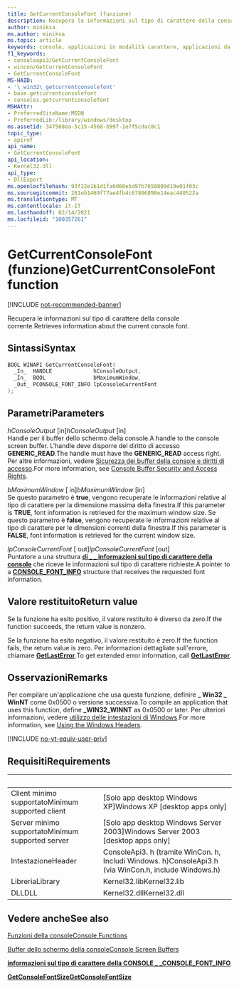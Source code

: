 ```yaml
---
title: GetCurrentConsoleFont (funzione)
description: Recupera le informazioni sul tipo di carattere della console corrente per un buffer dello schermo della console specificato.
author: miniksa
ms.author: miniksa
ms.topic: article
keywords: console, applicazioni in modalità carattere, applicazioni da riga di comando, applicazioni di terminale, api della console
f1_keywords:
- consoleapi3/GetCurrentConsoleFont
- wincon/GetCurrentConsoleFont
- GetCurrentConsoleFont
MS-HAID:
- '\_win32\_getcurrentconsolefont'
- base.getcurrentconsolefont
- consoles.getcurrentconsolefont
MSHAttr:
- PreferredSiteName:MSDN
- PreferredLib:/library/windows/desktop
ms.assetid: 347508ea-5c15-4568-b99f-1e7f5cdac8c1
topic_type:
- apiref
api_name:
- GetCurrentConsoleFont
api_location:
- Kernel32.dll
api_type:
- DllExport
ms.openlocfilehash: 93f22e1b1d1fa6d60e5d97b7650809d19e01f03c
ms.sourcegitcommit: 281eb1469f77ae4fb4c67806898e14eac440522a
ms.translationtype: MT
ms.contentlocale: it-IT
ms.lasthandoff: 02/14/2021
ms.locfileid: "100357261"
---
```

# <a name="getcurrentconsolefont-function"></a><span data-ttu-id="9425b-104">GetCurrentConsoleFont (funzione)</span><span class="sxs-lookup"><span data-stu-id="9425b-104">GetCurrentConsoleFont function</span></span>

[!INCLUDE [not-recommended-banner](./includes/not-recommended-banner.md)]

<span data-ttu-id="9425b-105">Recupera le informazioni sul tipo di carattere della console corrente.</span><span class="sxs-lookup"><span data-stu-id="9425b-105">Retrieves information about the current console font.</span></span>

## <a name="syntax"></a><span data-ttu-id="9425b-106">Sintassi</span><span class="sxs-lookup"><span data-stu-id="9425b-106">Syntax</span></span>

```C
BOOL WINAPI GetCurrentConsoleFont(
  _In_  HANDLE             hConsoleOutput,
  _In_  BOOL               bMaximumWindow,
  _Out_ PCONSOLE_FONT_INFO lpConsoleCurrentFont
);
```

## <a name="parameters"></a><span data-ttu-id="9425b-107">Parametri</span><span class="sxs-lookup"><span data-stu-id="9425b-107">Parameters</span></span>

<span data-ttu-id="9425b-108">*hConsoleOutput* \[in\]</span><span class="sxs-lookup"><span data-stu-id="9425b-108">*hConsoleOutput* \[in\]</span></span>  
<span data-ttu-id="9425b-109">Handle per il buffer dello schermo della console.</span><span class="sxs-lookup"><span data-stu-id="9425b-109">A handle to the console screen buffer.</span></span> <span data-ttu-id="9425b-110">L'handle deve disporre del diritto di accesso **GENERIC\_READ**.</span><span class="sxs-lookup"><span data-stu-id="9425b-110">The handle must have the **GENERIC\_READ** access right.</span></span> <span data-ttu-id="9425b-111">Per altre informazioni, vedere [Sicurezza dei buffer della console e diritti di accesso](console-buffer-security-and-access-rights.md).</span><span class="sxs-lookup"><span data-stu-id="9425b-111">For more information, see [Console Buffer Security and Access Rights](console-buffer-security-and-access-rights.md).</span></span>

<span data-ttu-id="9425b-112">*bMaximumWindow* \[ in\]</span><span class="sxs-lookup"><span data-stu-id="9425b-112">*bMaximumWindow* \[in\]</span></span>  
<span data-ttu-id="9425b-113">Se questo parametro è **true**, vengono recuperate le informazioni relative al tipo di carattere per la dimensione massima della finestra.</span><span class="sxs-lookup"><span data-stu-id="9425b-113">If this parameter is **TRUE**, font information is retrieved for the maximum window size.</span></span> <span data-ttu-id="9425b-114">Se questo parametro è **false**, vengono recuperate le informazioni relative al tipo di carattere per le dimensioni correnti della finestra.</span><span class="sxs-lookup"><span data-stu-id="9425b-114">If this parameter is **FALSE**, font information is retrieved for the current window size.</span></span>

<span data-ttu-id="9425b-115">*lpConsoleCurrentFont* \[ out\]</span><span class="sxs-lookup"><span data-stu-id="9425b-115">*lpConsoleCurrentFont* \[out\]</span></span>  
<span data-ttu-id="9425b-116">Puntatore a una struttura [**di \_ \_ informazioni sul tipo di carattere della console**](console-font-info-str.md) che riceve le informazioni sul tipo di carattere richieste.</span><span class="sxs-lookup"><span data-stu-id="9425b-116">A pointer to a [**CONSOLE\_FONT\_INFO**](console-font-info-str.md) structure that receives the requested font information.</span></span>

## <a name="return-value"></a><span data-ttu-id="9425b-117">Valore restituito</span><span class="sxs-lookup"><span data-stu-id="9425b-117">Return value</span></span>

<span data-ttu-id="9425b-118">Se la funzione ha esito positivo, il valore restituito è diverso da zero.</span><span class="sxs-lookup"><span data-stu-id="9425b-118">If the function succeeds, the return value is nonzero.</span></span>

<span data-ttu-id="9425b-119">Se la funzione ha esito negativo, il valore restituito è zero.</span><span class="sxs-lookup"><span data-stu-id="9425b-119">If the function fails, the return value is zero.</span></span> <span data-ttu-id="9425b-120">Per informazioni dettagliate sull'errore, chiamare [**GetLastError**](/windows/win32/api/errhandlingapi/nf-errhandlingapi-getlasterror).</span><span class="sxs-lookup"><span data-stu-id="9425b-120">To get extended error information, call [**GetLastError**](/windows/win32/api/errhandlingapi/nf-errhandlingapi-getlasterror).</span></span>

## <a name="remarks"></a><span data-ttu-id="9425b-121">Osservazioni</span><span class="sxs-lookup"><span data-stu-id="9425b-121">Remarks</span></span>

<span data-ttu-id="9425b-122">Per compilare un'applicazione che usa questa funzione, definire **\_ Win32 \_ WinNT** come 0x0500 o versione successiva.</span><span class="sxs-lookup"><span data-stu-id="9425b-122">To compile an application that uses this function, define **\_WIN32\_WINNT** as 0x0500 or later.</span></span> <span data-ttu-id="9425b-123">Per ulteriori informazioni, vedere [utilizzo delle intestazioni di Windows](/windows/win32/winprog/using-the-windows-headers).</span><span class="sxs-lookup"><span data-stu-id="9425b-123">For more information, see [Using the Windows Headers](/windows/win32/winprog/using-the-windows-headers).</span></span>

[!INCLUDE [no-vt-equiv-user-priv](./includes/no-vt-equiv-user-priv.md)]

## <a name="requirements"></a><span data-ttu-id="9425b-124">Requisiti</span><span class="sxs-lookup"><span data-stu-id="9425b-124">Requirements</span></span>

| &nbsp; | &nbsp; |
|-|-|
| <span data-ttu-id="9425b-125">Client minimo supportato</span><span class="sxs-lookup"><span data-stu-id="9425b-125">Minimum supported client</span></span> | <span data-ttu-id="9425b-126">\[Solo app desktop Windows XP\]</span><span class="sxs-lookup"><span data-stu-id="9425b-126">Windows XP \[desktop apps only\]</span></span> |
| <span data-ttu-id="9425b-127">Server minimo supportato</span><span class="sxs-lookup"><span data-stu-id="9425b-127">Minimum supported server</span></span> | <span data-ttu-id="9425b-128">\[Solo app desktop Windows Server 2003\]</span><span class="sxs-lookup"><span data-stu-id="9425b-128">Windows Server 2003 \[desktop apps only\]</span></span> |
| <span data-ttu-id="9425b-129">Intestazione</span><span class="sxs-lookup"><span data-stu-id="9425b-129">Header</span></span> | <span data-ttu-id="9425b-130">ConsoleApi3. h (tramite WinCon. h, Includi Windows. h)</span><span class="sxs-lookup"><span data-stu-id="9425b-130">ConsoleApi3.h (via WinCon.h, include Windows.h)</span></span> |
| <span data-ttu-id="9425b-131">Libreria</span><span class="sxs-lookup"><span data-stu-id="9425b-131">Library</span></span> | <span data-ttu-id="9425b-132">Kernel32.lib</span><span class="sxs-lookup"><span data-stu-id="9425b-132">Kernel32.lib</span></span> |
| <span data-ttu-id="9425b-133">DLL</span><span class="sxs-lookup"><span data-stu-id="9425b-133">DLL</span></span> | <span data-ttu-id="9425b-134">Kernel32.dll</span><span class="sxs-lookup"><span data-stu-id="9425b-134">Kernel32.dll</span></span> |

## <a name="see-also"></a><span data-ttu-id="9425b-135">Vedere anche</span><span class="sxs-lookup"><span data-stu-id="9425b-135">See also</span></span>

[<span data-ttu-id="9425b-136">Funzioni della console</span><span class="sxs-lookup"><span data-stu-id="9425b-136">Console Functions</span></span>](console-functions.md)

[<span data-ttu-id="9425b-137">Buffer dello schermo della console</span><span class="sxs-lookup"><span data-stu-id="9425b-137">Console Screen Buffers</span></span>](console-screen-buffers.md)

[<span data-ttu-id="9425b-138">**informazioni sul tipo di carattere della CONSOLE \_ \_**</span><span class="sxs-lookup"><span data-stu-id="9425b-138">**CONSOLE\_FONT\_INFO**</span></span>](console-font-info-str.md)

[<span data-ttu-id="9425b-139">**GetConsoleFontSize**</span><span class="sxs-lookup"><span data-stu-id="9425b-139">**GetConsoleFontSize**</span></span>](getconsolefontsize.md)